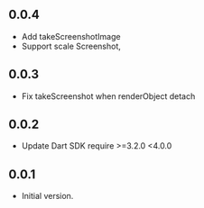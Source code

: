 ## 0.0.4

* Add takeScreenshotImage
* Support scale Screenshot,

## 0.0.3

* Fix takeScreenshot when renderObject detach

## 0.0.2

* Update Dart SDK require >=3.2.0 <4.0.0

## 0.0.1

* Initial version.
